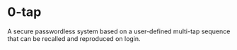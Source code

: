 # 0-tap
A secure passwordless system based on a user-defined multi-tap sequence that can be recalled and reproduced on login.
